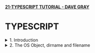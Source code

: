 #### [21-TYPESCRIPT TUTORIAL - DAVE GRAY](https://www.youtube.com/playlist?list=PL0Zuz27SZ-6NS8GXt5nPrcYpust89zq_b)

# TYPESCRIPT

<details>
  <summary>1. Introduction </summary>

# Git

```jsbs
echo "# x-typescript-davegray" >> README.md
git init
git add README.md
git commit -m "first commit"
git branch -M main
git remote add origin https://github.com/omeatai/x-typescript-davegray.git
git push -u origin main

git remote add origin https://github.com/omeatai/x-typescript-davegray.git
git branch -M main
git push -u origin main
```

```js
index.html
```

```jsbs

```

### output:

```js

```

# #End </details>

<details>
  <summary>2. The OS Object, dirname and filename </summary>

# OS Object, dirname and filename

### server.js:

```js

```

```bs
node server
```

### output:

```js

```

# #End </details>
